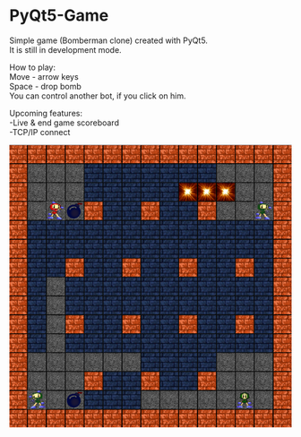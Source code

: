 # PyQt5-Game

Simple game (Bomberman clone) created with PyQt5.  
It is still in development mode.

How to play:  
Move - arrow keys  
Space - drop bomb  
You can control another bot, if you click on him.  

Upcoming features:  
-Live & end game scoreboard  
-TCP/IP connect  

![Alt text](MyGame.png?raw=true "MyGame")
